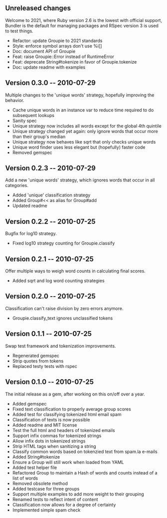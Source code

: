 ## Unreleased changes

Welcome to 2021, where Ruby version 2.6 is the lowest with official support, Bundler is the default for managing packages and RSpec version 3 is used to test things.

- Refactor: update Groupie to 2021 standards
- Style: enforce symbol arrays don't use %i\[]
- Doc: document API of Groupie
- Feat: raise Groupie::Error instead of RuntimeError
- Feat: deprecate String#tokenize in favor of Groupie.tokenize
- Doc: update readme with examples

## Version 0.3.0 -- 2010-07-29

Multiple changes to the 'unique words' strategy, hopefully improving the behavior.

- Cache unique words in an instance var to reduce time required to do subsequent lookups
- Sanity spec
- Unique strategy now includes all words except for the global 4th quintile
- Unique strategy changed yet again: only ignore words that occur more than their group's median
- Unique strategy now behaves like sqrt that only checks unique words
- Unique word finder uses less elegant but (hopefully) faster code
- Removed gemspec

## Version 0.2.3 -- 2010-07-29

Add a new 'unique words' strategy, which ignores words that occur in all categories.

- Added 'unique' classification strategy
- Added Group#<< as alias for Group#add
- Updated readme

## Version 0.2.2 -- 2010-07-25

Bugfix for log10 strategy.

- Fixed log10 strategy counting for Groupie.classify

## Version 0.2.1 -- 2010-07-25

Offer multiple ways to weigh word counts in calculating final scores.

- Added sqrt and log word counting strategies

## Version 0.2.0 -- 2010-07-25

Classification can't raise division by zero errors anymore.

- Groupie.classify_text ignores unclassified tokens

## Version 0.1.1 -- 2010-07-25

Swap test framework and tokenization improvements.

- Regenerated gemspec
- Strip quotes from tokens
- Replaced testy tests with rspec

## Version 0.1.0 -- 2010-07-25

The initial release as a gem, after working on this on/off over a year.

- Added gemspec
- Fixed text classification to properly average group scores
- Added test for classifying tokenized html email spam
- Classification of texts is now possible
- Added readme and MIT license
- Test the full html and headers of tokenized emails
- Support infix commas for tokenized strings
- Allow infix dots in tokenized strings
- Strip HTML tags when sanitizing a string
- Classify common words based on tokenzied text from spam.la e-mails
- Added String#tokenize
- Ensure a Group will still work when loaded from YAML
- Added test helper file
- Refactored Group to maintain a Hash of words and counts instead of a list of words
- Removed obsolete method
- Added testcase for three groups
- Support multiple examples to add more weight to their grouping
- Renamed tests to reflect intent of content
- Classification now allows for a degree of certainty
- Implemented simple spam check
